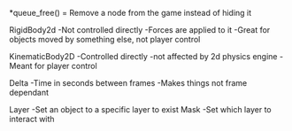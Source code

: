 

*queue_free() = Remove a node from the game instead of hiding it

RigidBody2d
-Not controlled directly
-Forces are applied to it
-Great for objects moved by something else, not player control

KinematicBody2D
-Controlled directly
-not affected by 2d physics engine 
-Meant for player control

Delta
-Time in seconds between frames
-Makes things not frame dependant

Layer
-Set an object to a specific layer to exist
Mask
-Set which layer to interact with




